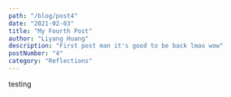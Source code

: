 ```yaml
---
path: "/blog/post4"
date: "2021-02-03"
title: "My Fourth Post"
author: "Liyang Huang"
description: "First post man it's good to be back lmao wow"
postNumber: "4"
category: "Reflections"
---
```


testing